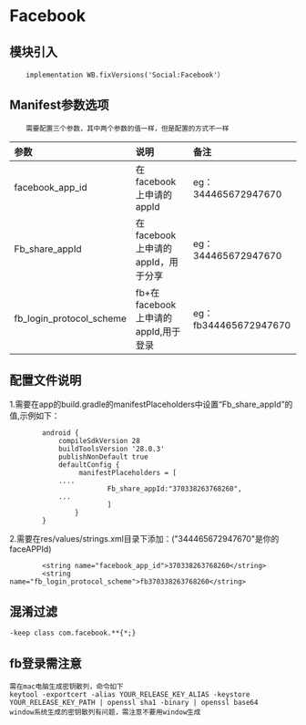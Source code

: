 # Facebook

## 模块引入

```text
    implementation WB.fixVersions('Social:Facebook'）
```

## Manifest参数选项

```text
    需要配置三个参数，其中两个参数的值一样，但是配置的方式不一样
```

| 参数 | 说明 | 备注 |
| :--- | :--- | :--- |
| facebook\_app\_id | 在facebook上申请的appId | eg：344465672947670 |
| Fb\_share\_appId | 在facebook上申请的appId，用于分享 | eg：344465672947670 |
| fb\_login\_protocol\_scheme | fb+在facebook上申请的appId,用于登录 | eg：fb344465672947670 |

## 配置文件说明

1.需要在app的build.gradle的manifestPlaceholders中设置“Fb\_share\_appId”的值,示例如下：

```text
        android {
            compileSdkVersion 28
            buildToolsVersion '28.0.3'
            publishNonDefault true
            defaultConfig {
                 manifestPlaceholders = [
            ....
                        Fb_share_appId:"370338263768260",
            ...
                        ]
                }
        }
```

2.需要在res/values/strings.xml目录下添加：\("344465672947670"是你的faceAPPId\)

```text
        <string name="facebook_app_id">370338263768260</string>
        <string name="fb_login_protocol_scheme">fb370338263768260</string>
```

## 混淆过滤

```text
-keep class com.facebook.**{*;}
```

## fb登录需注意

```text
需在mac电脑生成密钥散列，命令如下
keytool -exportcert -alias YOUR_RELEASE_KEY_ALIAS -keystore YOUR_RELEASE_KEY_PATH | openssl sha1 -binary | openssl base64
window系统生成的密钥散列有问题，需注意不要用window生成
```

